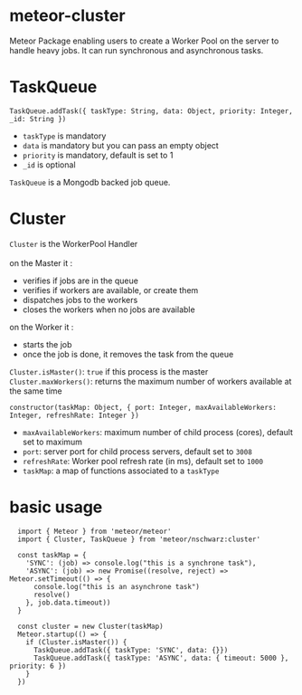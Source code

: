 # meteor-cluster

Meteor Package enabling users to create a Worker Pool on the server to handle heavy jobs.
It can run synchronous and asynchronous tasks.

# TaskQueue
  `TaskQueue.addTask({ taskType: String, data: Object, priority: Integer, _id: String })`
  - `taskType` is mandatory
  - `data` is mandatory but you can pass an empty object
  - `priority` is mandatory, default is set to 1
  - `_id` is optional

  `TaskQueue` is a Mongodb backed job queue.

# Cluster
  `Cluster` is the WorkerPool Handler<br/><br/>
  on the Master it :
  - verifies if jobs are in the queue
  - verifies if workers are available, or create them
  - dispatches jobs to the workers
  - closes the workers when no jobs are available

  on the Worker it :
  - starts the job
  - once the job is done, it removes the task from the queue

  `Cluster.isMaster()`: `true` if this process is the master<br/>
  `Cluster.maxWorkers()`: returns the maximum number of workers available at the same time<br/>

  `constructor(taskMap: Object, { port: Integer, maxAvailableWorkers: Integer, refreshRate: Integer })`
  - `maxAvailableWorkers`: maximum number of child process (cores), default set to maximum
  - `port`: server port for child process servers, default set to `3008`
  - `refreshRate`: Worker pool refresh rate (in ms), default set to `1000`
  - `taskMap`: a map of functions associated to a `taskType`

# basic usage

```
  import { Meteor } from 'meteor/meteor'
  import { Cluster, TaskQueue } from 'meteor/nschwarz:cluster'

  const taskMap = {
    'SYNC': (job) => console.log("this is a synchrone task"),
    'ASYNC': (job) => new Promise((resolve, reject) => Meteor.setTimeout(() => {
      console.log("this is an asynchrone task")
      resolve()
    }, job.data.timeout))
  }

  const cluster = new Cluster(taskMap)
  Meteor.startup(() => {
    if (Cluster.isMaster()) {
      TaskQueue.addTask({ taskType: 'SYNC', data: {}})
      TaskQueue.addTask({ taskType: 'ASYNC', data: { timeout: 5000 }, priority: 6 })    
    }
  })
```
